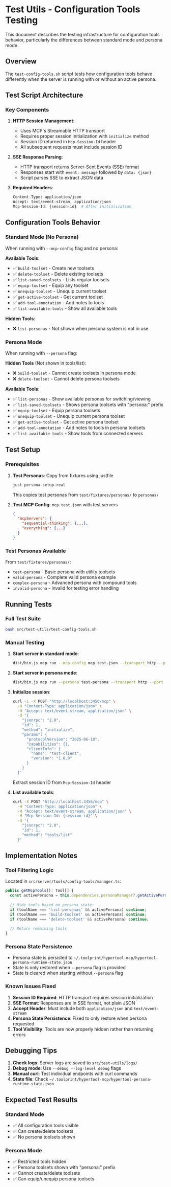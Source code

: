 # Test Utils - Configuration Tools Testing

This document describes the testing infrastructure for configuration tools behavior, particularly the differences between standard mode and persona mode.

## Overview

The `test-config-tools.sh` script tests how configuration tools behave differently when the server is running with or without an active persona.

## Test Script Architecture

### Key Components

1. **HTTP Session Management**: 
   - Uses MCP's Streamable HTTP transport
   - Requires proper session initialization with `initialize` method
   - Session ID returned in `Mcp-Session-Id` header
   - All subsequent requests must include session ID

2. **SSE Response Parsing**:
   - HTTP transport returns Server-Sent Events (SSE) format
   - Responses start with `event: message` followed by `data: {json}`
   - Script parses SSE to extract JSON data

3. **Required Headers**:
   ```bash
   Content-Type: application/json
   Accept: text/event-stream, application/json
   Mcp-Session-Id: {session-id}  # After initialization
   ```

## Configuration Tools Behavior

### Standard Mode (No Persona)

When running with `--mcp-config` flag and no persona:

**Available Tools**:
- ✅ `build-toolset` - Create new toolsets
- ✅ `delete-toolset` - Delete existing toolsets
- ✅ `list-saved-toolsets` - Lists regular toolsets
- ✅ `equip-toolset` - Equip any toolset
- ✅ `unequip-toolset` - Unequip current toolset
- ✅ `get-active-toolset` - Get current toolset
- ✅ `add-tool-annotation` - Add notes to tools
- ✅ `list-available-tools` - Show all available tools

**Hidden Tools**:
- ❌ `list-personas` - Not shown when persona system is not in use

### Persona Mode

When running with `--persona` flag:

**Hidden Tools** (Not shown in tools/list):
- ❌ `build-toolset` - Cannot create toolsets in persona mode
- ❌ `delete-toolset` - Cannot delete persona toolsets

**Available Tools**:
- ✅ `list-personas` - Show available personas for switching/viewing
- ✅ `list-saved-toolsets` - Shows persona toolsets with "persona:" prefix
- ✅ `equip-toolset` - Equip persona toolsets
- ✅ `unequip-toolset` - Unequip current persona toolset
- ✅ `get-active-toolset` - Get active persona toolset
- ✅ `add-tool-annotation` - Add notes to tools in persona toolsets
- ✅ `list-available-tools` - Show tools from connected servers

## Test Setup

### Prerequisites

1. **Test Personas**: Copy from fixtures using justfile
   ```bash
   just persona-setup-real
   ```
   This copies test personas from `test/fixtures/personas/` to `personas/`

2. **Test MCP Config**: `mcp.test.json` with test servers
   ```json
   {
     "mcpServers": {
       "sequential-thinking": {...},
       "everything": {...}
     }
   }
   ```

### Test Personas Available

From `test/fixtures/personas/`:
- `test-persona` - Basic persona with utility toolsets
- `valid-persona` - Complete valid persona example
- `complex-persona` - Advanced persona with compound tools
- `invalid-persona` - Invalid for testing error handling

## Running Tests

### Full Test Suite
```bash
bash src/test-utils/test-config-tools.sh
```

### Manual Testing

1. **Start server in standard mode**:
   ```bash
   dist/bin.js mcp run --mcp-config mcp.test.json --transport http --port 3456
   ```

2. **Start server in persona mode**:
   ```bash
   dist/bin.js mcp run --persona test-persona --transport http --port 3456
   ```

3. **Initialize session**:
   ```bash
   curl -i -X POST "http://localhost:3456/mcp" \
     -H "Content-Type: application/json" \
     -H "Accept: text/event-stream, application/json" \
     -d '{
       "jsonrpc": "2.0",
       "id": 1,
       "method": "initialize",
       "params": {
         "protocolVersion": "2025-06-18",
         "capabilities": {},
         "clientInfo": {
           "name": "test-client",
           "version": "1.0.0"
         }
       }
     }'
   ```
   Extract session ID from `Mcp-Session-Id` header

4. **List available tools**:
   ```bash
   curl -X POST "http://localhost:3456/mcp" \
     -H "Content-Type: application/json" \
     -H "Accept: text/event-stream, application/json" \
     -H "Mcp-Session-Id: {session-id}" \
     -d '{
       "jsonrpc": "2.0",
       "id": 1,
       "method": "tools/list"
     }'
   ```

## Implementation Notes

### Tool Filtering Logic

Located in `src/server/tools/config-tools/manager.ts`:

```typescript
public getMcpTools(): Tool[] {
  const activePersona = this.dependencies.personaManager?.getActivePersona();
  
  // Hide tools based on persona state:
  if (toolName === 'list-personas' && activePersona) continue;
  if (toolName === 'build-toolset' && activePersona) continue;
  if (toolName === 'delete-toolset' && activePersona) continue;
  
  // Return remaining tools
}
```

### Persona State Persistence

- Persona state is persisted to `~/.toolprint/hypertool-mcp/hypertool-persona-runtime-state.json`
- State is only restored when `--persona` flag is provided
- State is cleared when starting without `--persona` flag

### Known Issues Fixed

1. **Session ID Required**: HTTP transport requires session initialization
2. **SSE Format**: Responses are in SSE format, not plain JSON
3. **Accept Header**: Must include both `application/json` and `text/event-stream`
4. **Persona State Persistence**: Fixed to only restore when persona requested
5. **Tool Visibility**: Tools are now properly hidden rather than returning errors

## Debugging Tips

1. **Check logs**: Server logs are saved to `src/test-utils/logs/`
2. **Debug mode**: Use `--debug --log-level debug` flags
3. **Manual curl**: Test individual endpoints with curl commands
4. **State file**: Check `~/.toolprint/hypertool-mcp/hypertool-persona-runtime-state.json`

## Expected Test Results

### Standard Mode
- ✅ All configuration tools visible
- ✅ Can create/delete toolsets
- ✅ No persona toolsets shown

### Persona Mode  
- ✅ Restricted tools hidden
- ✅ Persona toolsets shown with "persona:" prefix
- ✅ Cannot create/delete toolsets
- ✅ Can equip/unequip persona toolsets